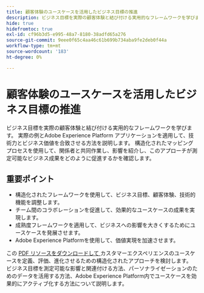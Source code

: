 ```yaml
---
title: 顧客体験のユースケースを活用したビジネス目標の推進
description: ビジネス目標を実際の顧客体験と結び付ける実用的なフレームワークを学びます。 含まれているワークシートを使用して、Adobe Experience Platform内でユースケースを効果的に戦略、調整、適用します。
hide: true
hidefromtoc: true
exl-id: cf96b3d5-e995-48a7-8180-38adfd65a276
source-git-commit: 9eee0f65c4aa46c61b699b734aba9fe2deb0f44a
workflow-type: tm+mt
source-wordcount: '183'
ht-degree: 0%

---
```


# 顧客体験のユースケースを活用したビジネス目標の推進

ビジネス目標を実際の顧客体験と結び付ける実用的なフレームワークを学びます。 実際の例とAdobe Experience Platform アプリケーションを適用して、技術力とビジネス価値を合致させる方法を説明します。 構造化されたマッピングプロセスを使用して、関係者と共同作業し、影響を紹介し、このアプローチが測定可能なビジネス成果をどのように促進するかを確認します。

## 重要ポイント

- 構造化されたフレームワークを使用して、ビジネス目標、顧客体験、技術的機能を調整します。
- チーム間のコラボレーションを促進して、効果的なユースケースの成果を実現します。
- 成熟度フレームワークを適用して、ビジネスへの影響を大きくするためにユースケースを発展させます。
- Adobe Experience Platformを使用して、価値実現を加速させます。

この [PDF リソースをダウンロードして &#x200B;](../assets/summit/20250110-summit-session-s651-leave-behind.pdf) カスタマーエクスペリエンスのユースケースを定義、評価、進化させるための構造化されたアプローチを検討します。 ビジネス目標を測定可能な影響と関連付ける方法、パーソナライゼーションのためのデータを活用する方法、Adobe Experience Platform内でユースケースを効果的にアクティブ化する方法について説明します。
